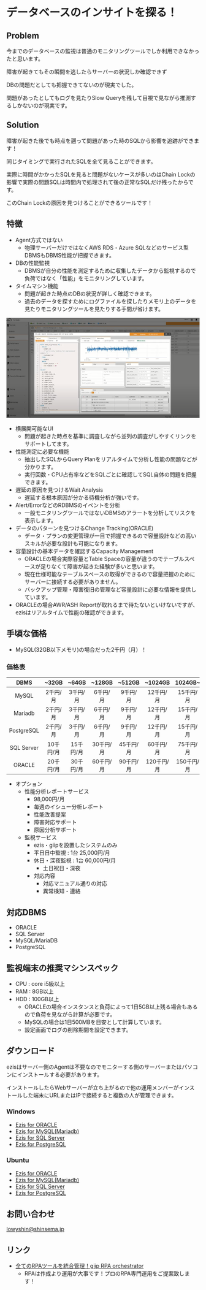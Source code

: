 # データベースのインサイトを探る！

## Problem

今までのデータベースの監視は普通のモニタリングツールでしか利用できなかったと思います。

障害が起きてもその瞬間を逃したらサーバーの状況しか確認できず

DBの問題だとしても把握できてないのが現実でした。

問題があったとしてもログを見たりSlow Queryを残して目視で見ながら推測するしかないのが現実です。


## Solution

障害が起きた後でも時点を遡って問題があった時のSQLから影響を追跡ができます！

同じタイミングで実行されたSQLを全て見ることができます。

実際に時間がかかったSQLを見ると問題がないケースが多いのはChain Lockの影響で実際の問題SQLは時間内で処理されて後の正常なSQLだけ残ったからです。

このChain Lockの原因を見つけることができるツールです！


## 特徴

* Agent方式ではない
  * 物理サーバーだけではなくAWS RDS・Azure SQLなどのサービス型DBMSもDBMS性能が把握できます。
* DBの性能監視
  * DBMSが自分の性能を測定するために収集したデータから監視するので負荷ではなく「性能」をモニタリングしています。
* タイムマシン機能
  * 問題が起きた時点のDBの状況が詳しく確認できます。
  * 過去のデータを探すためにログファイルを探したりメモリ上のデータを見たりモニタリングツールを見たりする手間が省けます。

![Session-SQL-Analysis](https://github.com/LowyShin/ezis-jp/blob/main/images/intro/ezis-intro-session-sqlana.png)

* 横展開可能なUI
  * 問題が起きた時点を基準に調査しながら並列の調査がしやすくリンクをサポートしてます。
* 性能測定に必要な機能
  * 抽出したSQLからQuery Planをリアルタイムで分析し性能の問題などが分かります。
  * 実行回数・CPU占有率などをSQLごとに確認してSQL自体の問題を把握できます。
* 遅延の原因を見つけるWait Analysis
  * 遅延する根本原因が分かる待機分析が強いです。
* Alert/ErrorなどのRDBMSのイベントを分析
  * 一般モニタリングツールではないDBMSのアラートを分析してリスクを表示します。
* データのパターンを見つけるChange Tracking(ORACLE)
  * データ・プランの変更管理が一目で把握できるので容量設計などの高いスキルが必要な設計も可能になります。
* 容量設計の基本データを確認するCapacity Management
  * ORACLEの場合実際容量とTable Spaceの容量が違うのでテーブルスペースが足りなくて障害が起きた経験が多いと思います。
  * 現在仕様可能なテーブルスペースの取得ができるので容量把握のためにサーバーに接続する必要がありません。
  * バックアップ管理・障害復旧の管理など容量設計に必要な情報を提供しています。
* ORACLEの場合AWR/ASH Reportが取れるまで待たないといけないですが、ezisはリアルタイムで性能の確認ができます。

## 手頃な価格

* MySQL(32GB以下メモリ)の場合だった2千円（月）！

### 価格表

| DBMS | ~32GB | ~64GB | ~128GB | ~512GB | ~1024GB | 1024GB~ |
| :---: | :---: | :---: | :---: | :---: | :---: | :---: |
| MySQL | 2千円/月 | 3千円/月 | 6千円/月 | 9千円/月 | 12千円/月 | 15千円/月 | 18千円/月 |
| Mariadb | 2千円/月 | 3千円/月 | 6千円/月 | 9千円/月 | 12千円/月 | 15千円/月 | 18千円/月 |
| PostgreSQL | 2千円/月 | 3千円/月 | 6千円/月 | 9千円/月 | 12千円/月 | 15千円/月 | 18千円/月 |
| SQL Server | 10千円/月 | 15千円/月 | 30千円/月 | 45千円/月 | 60千円/月 | 75千円/月 | 90千円/月 |
| ORACLE | 20千円/月 | 30千円/月 | 60千円/月 | 90千円/月 | 120千円/月 | 150千円/月 | 180千円/月 |


* オプション
  * 性能分析レポートサービス
    * 98,000円/月
    * 毎週のイシュー分析レポート
    * 性能改善提案
    * 障害対応サポート
    * 原因分析サポート
  * 監視サービス
    * ezis・giipを設置したシステムのみ
    * 平日日中監視 : 1台 25,000円/月
    * 休日・深夜監視 : 1台 60,000円/月
      * 土日祝日・深夜
    * 対応内容
      * 対応マニュアル通りの対応
      * 異常検知・連絡

## 対応DBMS

* ORACLE
* SQL Server
* MySQL/MariaDB
* PostgreSQL

## 監視端末の推奨マシンスペック

* CPU : core i5級以上
* RAM : 8GB以上
* HDD : 100GB以上
  * ORACLEの場合インスタンスと負荷によって1日5GB以上残る場合もあるので負荷を見ながら計算が必要です。
  * MySQLの場合は1日500MBを目安として計算しています。
  * 設定画面でログの削除期間を設定できます。

## ダウンロード

ezisはサーバー側のAgentは不要なのでモニターする側のサーバーまたはパソコンにインストールする必要があります。

インストールしたらWebサーバーが立ち上がるので他の運用メンバーがインストールした端末にURLまたはIPで接続すると複数の人が管理できます。

### Windows

* [Ezis for ORACLE](https://www.ezis.cloud/downloads/ezis/oracle/windows)
* [Ezis for MySQL(Mariadb)](https://www.ezis.cloud/downloads/ezis/maria/windows)
* [Ezis for SQL Server](https://www.ezis.cloud/downloads/ezis/sqlserver/windows)
* [Ezis for PostgreSQL](https://www.ezis.cloud/downloads/ezis/postgre/windows)

### Ubuntu

* [Ezis for ORACLE](https://www.ezis.cloud/downloads/ezis/oracle/linux)
* [Ezis for MySQL(Mariadb)](https://www.ezis.cloud/downloads/ezis/maria/linux)
* [Ezis for SQL Server](https://www.ezis.cloud/downloads/ezis/sqlserver/linux)
* [Ezis for PostgreSQL](https://www.ezis.cloud/downloads/ezis/postgre/linux)

## お問い合わせ

lowyshin@shinsema.jp

## リンク

* [全てのRPAツールを統合管理！giip RPA orchestrator](https://giipasp.azurewebsites.net)
  * RPAは作成より運用が大事です！プロのRPA専門運用をご提案致します！


